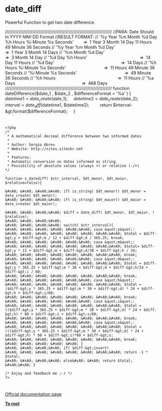 # date_diff





Powerful Function to get two date difference.

//////////////////////////////////////////////////////////////////////
//PARA: Date Should In YYYY-MM-DD Format
//RESULT FORMAT:
// &apos;%y Year %m Month %d Day %h Hours %i Minute %s Seconds&apos;&#xA0; &#xA0; &#xA0; &#xA0; =&gt;&#xA0; 1 Year 3 Month 14 Day 11 Hours 49 Minute 36 Seconds
// &apos;%y Year %m Month %d Day&apos;&#xA0; &#xA0; &#xA0; &#xA0; &#xA0; &#xA0; &#xA0; &#xA0; &#xA0; &#xA0; &#xA0; &#xA0; &#xA0; &#xA0; &#xA0; &#xA0; &#xA0; &#xA0; =&gt;&#xA0; 1 Year 3 Month 14 Days
// &apos;%m Month %d Day&apos;&#xA0; &#xA0; &#xA0; &#xA0; &#xA0; &#xA0; &#xA0; &#xA0; &#xA0; &#xA0; &#xA0; &#xA0; &#xA0; &#xA0; &#xA0; &#xA0; &#xA0; &#xA0; &#xA0; &#xA0; &#xA0; &#xA0; =&gt;&#xA0; 3 Month 14 Day
// &apos;%d Day %h Hours&apos;&#xA0; &#xA0; &#xA0; &#xA0; &#xA0; &#xA0; &#xA0; &#xA0; &#xA0; &#xA0; &#xA0; &#xA0; &#xA0; &#xA0; &#xA0; &#xA0; &#xA0; &#xA0; &#xA0; &#xA0; &#xA0; &#xA0; =&gt;&#xA0; 14 Day 11 Hours
// &apos;%d Day&apos;&#xA0; &#xA0; &#xA0; &#xA0; &#xA0; &#xA0; &#xA0; &#xA0; &#xA0; &#xA0; &#xA0; &#xA0; &#xA0; &#xA0; &#xA0; &#xA0; &#xA0; &#xA0; &#xA0; &#xA0; &#xA0; &#xA0; &#xA0; &#xA0; &#xA0; &#xA0; &#xA0; &#xA0; =&gt;&#xA0; 14 Days
// &apos;%h Hours %i Minute %s Seconds&apos;&#xA0; &#xA0; &#xA0; &#xA0; &#xA0; &#xA0; &#xA0; &#xA0; &#xA0; &#xA0; &#xA0; &#xA0; &#xA0; &#xA0; &#xA0; &#xA0; =&gt;&#xA0; 11 Hours 49 Minute 36 Seconds
// &apos;%i Minute %s Seconds&apos;&#xA0; &#xA0; &#xA0; &#xA0; &#xA0; &#xA0; &#xA0; &#xA0; &#xA0; &#xA0; &#xA0; &#xA0; &#xA0; &#xA0; &#xA0; &#xA0; &#xA0; &#xA0; &#xA0; &#xA0; =&gt;&#xA0; 49 Minute 36 Seconds
// &apos;%h Hours&#xA0; &#xA0; &#xA0; &#xA0; &#xA0; &#xA0; &#xA0; &#xA0; &#xA0; &#xA0; &#xA0; &#xA0; &#xA0; &#xA0; &#xA0; &#xA0; &#xA0; &#xA0; &#xA0; &#xA0; &#xA0; &#xA0; &#xA0; &#xA0; &#xA0; &#xA0; =&gt;&#xA0; 11 Hours
// &apos;%a Days&#xA0; &#xA0; &#xA0; &#xA0; &#xA0; &#xA0; &#xA0; &#xA0; &#xA0; &#xA0; &#xA0; &#xA0; &#xA0; &#xA0; &#xA0; &#xA0; &#xA0; &#xA0; &#xA0; &#xA0; &#xA0; &#xA0; &#xA0; &#xA0; &#xA0; &#xA0; &#xA0; &#xA0; =&gt;&#xA0; 468 Days
//////////////////////////////////////////////////////////////////////
function dateDifference($date_1 , $date_2 , $differenceFormat = &apos;%a&apos; )
{
&#xA0; &#xA0; $datetime1 = date_create($date_1);
&#xA0; &#xA0; $datetime2 = date_create($date_2);
&#xA0; &#xA0; 
&#xA0; &#xA0; $interval = date_diff($datetime1, $datetime2);
&#xA0; &#xA0; 
&#xA0; &#xA0; return $interval-&gt;format($differenceFormat);
&#xA0; &#xA0; 
}

  

#





```
<?php 
/* 
 * A mathematical decimal difference between two informed dates 
 *
 * Author: Sergio Abreu
 * Website: http://sites.sitesbr.net
 *
 * Features: 
 * Automatic conversion on dates informed as string.
 * Possibility of absolute values (always +) or relative (-/+)
*/

function s_datediff( $str_interval, $dt_menor, $dt_maior, $relative=false){

&#xA0; &#xA0; &#xA0;&#xA0; if( is_string( $dt_menor)) $dt_menor = date_create( $dt_menor);
&#xA0; &#xA0; &#xA0;&#xA0; if( is_string( $dt_maior)) $dt_maior = date_create( $dt_maior);

&#xA0; &#xA0; &#xA0;&#xA0; $diff = date_diff( $dt_menor, $dt_maior, ! $relative);
&#xA0; &#xA0; &#xA0;&#xA0; 
&#xA0; &#xA0; &#xA0;&#xA0; switch( $str_interval){
&#xA0; &#xA0; &#xA0; &#xA0; &#xA0;&#xA0; case &quot;y&quot;: 
&#xA0; &#xA0; &#xA0; &#xA0; &#xA0; &#xA0; &#xA0;&#xA0; $total = $diff-&gt;y + $diff-&gt;m / 12 + $diff-&gt;d / 365.25; break;
&#xA0; &#xA0; &#xA0; &#xA0; &#xA0;&#xA0; case &quot;m&quot;:
&#xA0; &#xA0; &#xA0; &#xA0; &#xA0; &#xA0; &#xA0;&#xA0; $total= $diff-&gt;y * 12 + $diff-&gt;m + $diff-&gt;d/30 + $diff-&gt;h / 24;
&#xA0; &#xA0; &#xA0; &#xA0; &#xA0; &#xA0; &#xA0;&#xA0; break;
&#xA0; &#xA0; &#xA0; &#xA0; &#xA0;&#xA0; case &quot;d&quot;:
&#xA0; &#xA0; &#xA0; &#xA0; &#xA0; &#xA0; &#xA0;&#xA0; $total = $diff-&gt;y * 365.25 + $diff-&gt;m * 30 + $diff-&gt;d + $diff-&gt;h/24 + $diff-&gt;i / 60;
&#xA0; &#xA0; &#xA0; &#xA0; &#xA0; &#xA0; &#xA0;&#xA0; break;
&#xA0; &#xA0; &#xA0; &#xA0; &#xA0;&#xA0; case &quot;h&quot;: 
&#xA0; &#xA0; &#xA0; &#xA0; &#xA0; &#xA0; &#xA0;&#xA0; $total = ($diff-&gt;y * 365.25 + $diff-&gt;m * 30 + $diff-&gt;d) * 24 + $diff-&gt;h + $diff-&gt;i/60;
&#xA0; &#xA0; &#xA0; &#xA0; &#xA0; &#xA0; &#xA0;&#xA0; break;
&#xA0; &#xA0; &#xA0; &#xA0; &#xA0;&#xA0; case &quot;i&quot;: 
&#xA0; &#xA0; &#xA0; &#xA0; &#xA0; &#xA0; &#xA0;&#xA0; $total = (($diff-&gt;y * 365.25 + $diff-&gt;m * 30 + $diff-&gt;d) * 24 + $diff-&gt;h) * 60 + $diff-&gt;i + $diff-&gt;s/60;
&#xA0; &#xA0; &#xA0; &#xA0; &#xA0; &#xA0; &#xA0;&#xA0; break;
&#xA0; &#xA0; &#xA0; &#xA0; &#xA0;&#xA0; case &quot;s&quot;: 
&#xA0; &#xA0; &#xA0; &#xA0; &#xA0; &#xA0; &#xA0;&#xA0; $total = ((($diff-&gt;y * 365.25 + $diff-&gt;m * 30 + $diff-&gt;d) * 24 + $diff-&gt;h) * 60 + $diff-&gt;i)*60 + $diff-&gt;s;
&#xA0; &#xA0; &#xA0; &#xA0; &#xA0; &#xA0; &#xA0;&#xA0; break;
&#xA0; &#xA0; &#xA0; &#xA0; &#xA0; }
&#xA0; &#xA0; &#xA0;&#xA0; if( $diff-&gt;invert)
&#xA0; &#xA0; &#xA0; &#xA0; &#xA0; &#xA0; &#xA0;&#xA0; return -1 * $total;
&#xA0; &#xA0; &#xA0;&#xA0; else&#xA0; &#xA0; return $total;
&#xA0;&#xA0; }

/* Enjoy and feedback me ;-) */
?>
```



  

#

[Official documentation page](https://www.php.net/manual/en/function.date-diff.php)

**[To root](/README.md)**